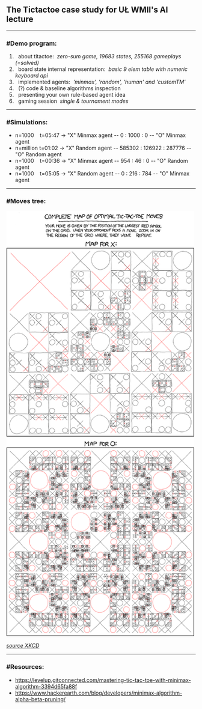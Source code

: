 ## The Tictactoe case study for UŁ WMII's AI lecture

---
### #Demo program:
 1. &nbsp; about titactoe:&nbsp; *zero-sum game, 19683 states, 255168 gameplays (=solved)*
 2. &nbsp; board state internal representation:&nbsp; *basic 9 elem table with numeric keyboard api*
 3. &nbsp; implemented agents:&nbsp; *'minmax', 'random', 'human' and 'customTM'*
 4. &nbsp; (?) code & baseline algorithms inspection&nbsp;
 5. &nbsp; presenting your own rule-based agent idea
 6. &nbsp; gaming session&nbsp; *single & tournament modes*

---
### #Simulations:
  - n=1000 &nbsp;&nbsp; t=05:47 &#8594; "X" Minmax agent --      0 :   1000 :      0 -- "O" Minmax agent
  - n=million           t=01:02 &#8594; "X" Random agent -- 585302 : 126922 : 287776 -- "O" Random agent
  - n=1000 &nbsp;&nbsp; t=00:36 &#8594; "X" Minmax agent --    954 :     46 :      0 -- "O" Random agent
  - n=1000 &nbsp;&nbsp; t=05:05 &#8594; "X" Random agent --      0 :    216 :    784 -- "O" Minmax agent

---
### #Moves tree:
<img src="./xkcd_xo.png" alt="XKCD" width="500">

[*source XKCD*](https://xkcd.com/832/)

---
### #Resources:
  - https://levelup.gitconnected.com/mastering-tic-tac-toe-with-minimax-algorithm-3394d65fa88f
  - https://www.hackerearth.com/blog/developers/minimax-algorithm-alpha-beta-pruning/